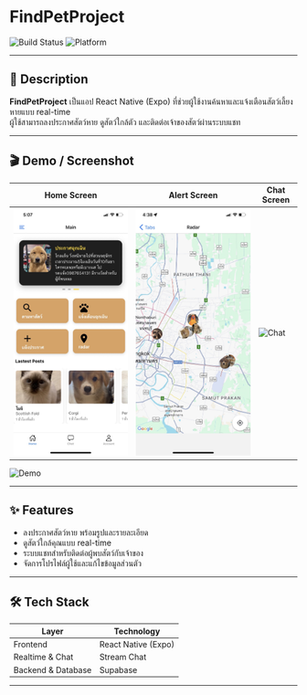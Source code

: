 # FindPetProject
![Build Status](https://img.shields.io/badge/build-passing-brightgreen)
![Platform](https://img.shields.io/badge/platform-ReactNative%20%7C%20Expo-lightgrey)

---

## 📖 Description
**FindPetProject** เป็นแอป React Native (Expo) ที่ช่วยผู้ใช้งานค้นหาและแจ้งเตือนสัตว์เลี้ยงหายแบบ real-time  
ผู้ใช้สามารถลงประกาศสัตว์หาย ดูสัตว์ใกล้ตัว และติดต่อเจ้าของสัตว์ผ่านระบบแชท

---

## 🎬 Demo / Screenshot
| Home Screen | Alert Screen | Chat Screen |
|------------|--------------|------------|
| ![Home](./assets/home.jpg) | ![Radar](./assets/radar.jpg) | ![Chat](./assets/chat.png) |

![Demo](./assets/playapp.gif)

---

## ✨ Features
- ลงประกาศสัตว์หาย พร้อมรูปและรายละเอียด
- ดูสัตว์ใกล้คุณแบบ real-time
- ระบบแชทสำหรับติดต่อผู้พบสัตว์กับเจ้าของ
- จัดการโปรไฟล์ผู้ใช้และแก้ไขข้อมูลส่วนตัว

---

## 🛠 Tech Stack
| Layer | Technology |
|-------|------------|
| Frontend | React Native (Expo) |
| Realtime & Chat | Stream Chat |
| Backend & Database | Supabase |

---


